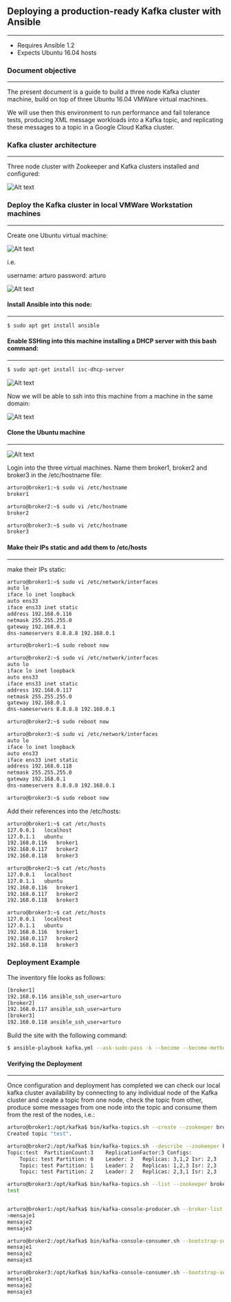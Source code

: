 ## Deploying a production-ready Kafka cluster with Ansible
------------------------------------------------------------------------------

- Requires Ansible 1.2
- Expects Ubuntu 16.04 hosts

### Document objective
---------------------------------------------

The present document is a guide to build a three node Kafka cluster machine,
build on top of three Ubuntu 16.04 VMWare virtual machines.

We will use then this environment to run performance and fail tolerance tests,
producing XML message workloads into a Kafka topic, and replicating these messages
to a topic in a Google Cloud Kafka cluster.


### Kafka cluster architecture
------------------------------------

Three node cluster with Zookeeper and Kafka clusters installed and configured:

![Alt text](images/architecture.png "Architecture")

### Deploy the Kafka cluster in local VMWare Workstation machines
-----------------------------------------------------------------------

Create one Ubuntu virtual machine:

![Alt text](images/vmware1.png "vmware1")

i.e.

username: arturo
password: arturo

![Alt text](images/vmware2.png "vmware2")

#### Install Ansible into this node:
-----------------------------------------------------------------------

```bash
$ sudo apt get install ansible
```


#### Enable SSHing into this machine installing a DHCP server with this bash command:
-------------------------------------------------------------------------------------

```bash
$ sudo apt-get install isc-dhcp-server
```
![Alt text](images/enablessh1.png "enablessh1")

Now we will be able to ssh into this machine from a machine in the same domain:

![Alt text](images/enablessh2.png "enablessh2")

#### Clone the Ubuntu machine
-----------------------------------------------------------------------

![Alt text](images/vmware3.png "vmware3")

Login into the three virtual machines. Name them broker1, broker2 and broker3 in the /etc/hostname file:

```bash
arturo@broker1:~$ sudo vi /etc/hostname
broker1

arturo@broker2:~$ sudo vi /etc/hostname
broker2

arturo@broker3:~$ sudo vi /etc/hostname
broker3

```

#### Make their IPs static and add them to /etc/hosts
-----------------------------------------------------------------------

make their IPs static:

```bash
arturo@broker1:~$ sudo vi /etc/network/interfaces
auto lo
iface lo inet loopback
auto ens33
iface ens33 inet static
address 192.168.0.116
netmask 255.255.255.0
gateway 192.168.0.1
dns-nameservers 8.8.8.8 192.168.0.1

arturo@broker1:~$ sudo reboot now

arturo@broker2:~$ sudo vi /etc/network/interfaces
auto lo
iface lo inet loopback
auto ens33
iface ens33 inet static
address 192.168.0.117
netmask 255.255.255.0
gateway 192.168.0.1
dns-nameservers 8.8.8.8 192.168.0.1

arturo@broker2:~$ sudo reboot now

arturo@broker3:~$ sudo vi /etc/network/interfaces
auto lo
iface lo inet loopback
auto ens33
iface ens33 inet static
address 192.168.0.118
netmask 255.255.255.0
gateway 192.168.0.1
dns-nameservers 8.8.8.8 192.168.0.1

arturo@broker3:~$ sudo reboot now
```

Add their references into the /etc/hosts:

```bash
arturo@broker1:~$ cat /etc/hosts
127.0.0.1	localhost
127.0.1.1	ubuntu
192.168.0.116   broker1
192.168.0.117   broker2
192.168.0.118   broker3

arturo@broker2:~$ cat /etc/hosts
127.0.0.1	localhost
127.0.1.1	ubuntu
192.168.0.116   broker1
192.168.0.117   broker2
192.168.0.118   broker3

arturo@broker3:~$ cat /etc/hosts
127.0.0.1	localhost
127.0.1.1	ubuntu
192.168.0.116   broker1
192.168.0.117   broker2
192.168.0.118   broker3

```

### Deployment Example

The inventory file looks as follows:

```bash
[broker1]
192.168.0.116 ansible_ssh_user=arturo
[broker2]
192.168.0.117 ansible_ssh_user=arturo
[broker3]
192.168.0.118 ansible_ssh_user=arturo
```

Build the site with the following command:

```bash
$ ansible-playbook kafka.yml --ask-sudo-pass -k --become --become-method=sudo
```


#### Verifying the Deployment 
---------------------------------------------

Once configuration and deployment has completed we can check our local kafka cluster
availability by connecting to any individual node of the Kafka cluster and create
a topic from one node, check the topic from other, produce some messages from one
node into the topic and consume them from the rest of the nodes, i.e.:

```bash
arturo@broker1:/opt/kafka$ bin/kafka-topics.sh --create --zookeeper broker1:2181,broker2:2181,broker3:2181 --replication-factor 3 --partitions 3 --topic test
Created topic "test".

arturo@broker2:/opt/kafka$ bin/kafka-topics.sh --describe --zookeeper broker1:2181,broker2:2181,broker3:2181 --topic test
Topic:test	PartitionCount:3	ReplicationFactor:3	Configs:
	Topic: test	Partition: 0	Leader: 3	Replicas: 3,1,2	Isr: 2,3
	Topic: test	Partition: 1	Leader: 2	Replicas: 1,2,3	Isr: 2,3
	Topic: test	Partition: 2	Leader: 2	Replicas: 2,3,1	Isr: 2,3

arturo@broker3:/opt/kafka$ bin/kafka-topics.sh --list --zookeeper broker1:2181,broker2:2181,broker3:2181
test


arturo@broker1:/opt/kafka$ bin/kafka-console-producer.sh --broker-list broker1:9092,broker2:9092,broker3:9092 --topic test
>mensaje1
mensaje2
mensaje3

arturo@broker2:/opt/kafka$ bin/kafka-console-consumer.sh --bootstrap-server broker1:9092,broker2:9092,broker3:9092 --topic test –from-beginning
mensaje1
mensaje2
mensaje3

arturo@broker3:/opt/kafka$ bin/kafka-console-consumer.sh --bootstrap-server broker1:9092,broker2:9092,broker3:9092 --topic test –from-beginning
mensaje1
mensaje2
mensaje3
```
